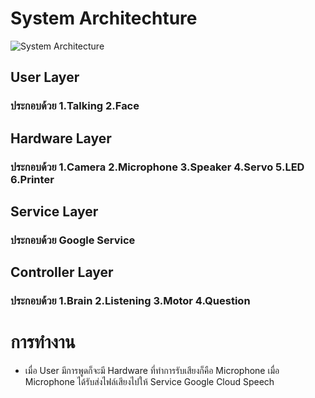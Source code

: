 # System Architechture
![System Architecture](https://user-images.githubusercontent.com/46487715/110530814-73312e80-814d-11eb-8921-5c0c2cb3b4b4.png)
## User Layer  
 ### ประกอบด้วย 1.Talking 2.Face  
## Hardware Layer
 ### ประกอบด้วย 1.Camera 2.Microphone 3.Speaker 4.Servo 5.LED 6.Printer  
## Service Layer  
 ### ประกอบด้วย Google Service  
## Controller Layer  
 ### ประกอบด้วย 1.Brain 2.Listening 3.Motor 4.Question
 
 # การทำงาน  
 - เมื่อ User มีการพูดก็จะมี Hardware ที่ทำการรับเสียงก็คือ Microphone เมื่อ Microphone ได้รับส่งไฟล์เสียงไปให้ Service Google Cloud Speech
